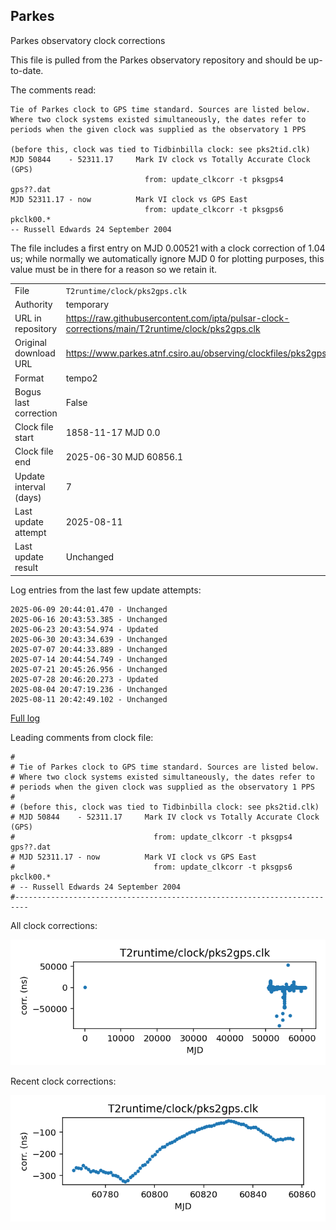 
## Parkes

Parkes observatory clock corrections

This file is pulled from the Parkes observatory repository and should 
be up-to-date.

The comments read:

    Tie of Parkes clock to GPS time standard. Sources are listed below.
    Where two clock systems existed simultaneously, the dates refer to
    periods when the given clock was supplied as the observatory 1 PPS

    (before this, clock was tied to Tidbinbilla clock: see pks2tid.clk)
    MJD 50844    - 52311.17     Mark IV clock vs Totally Accurate Clock (GPS)
                                  from: update_clkcorr -t pksgps4 gps??.dat
    MJD 52311.17 - now          Mark VI clock vs GPS East
                                  from: update_clkcorr -t pksgps6 pkclk00.*
    -- Russell Edwards 24 September 2004

The file includes a first entry on MJD 0.00521 with a clock
correction of 1.04 us; while normally we automatically ignore MJD 0
for plotting purposes, this value must be in there for a reason so
we retain it.

|     |     |
|:--- |:--- |
| File | `T2runtime/clock/pks2gps.clk` |
| Authority | temporary |
| URL in repository | <https://raw.githubusercontent.com/ipta/pulsar-clock-corrections/main/T2runtime/clock/pks2gps.clk> |
| Original download URL | <https://www.parkes.atnf.csiro.au/observing/clockfiles/pks2gps.clk.20250701> |
| Format | tempo2 |
| Bogus last correction | False |
| Clock file start | 1858-11-17 MJD 0.0 |
| Clock file end | 2025-06-30 MJD 60856.1 |
| Update interval (days) | 7 |
| Last update attempt | 2025-08-11 |
| Last update result | Unchanged |

Log entries from the last few update attempts:
```
2025-06-09 20:44:01.470 - Unchanged
2025-06-16 20:43:53.385 - Unchanged
2025-06-23 20:43:54.974 - Updated
2025-06-30 20:43:34.639 - Unchanged
2025-07-07 20:44:33.889 - Unchanged
2025-07-14 20:44:54.749 - Unchanged
2025-07-21 20:45:26.956 - Unchanged
2025-07-28 20:46:20.273 - Updated
2025-08-04 20:47:19.236 - Unchanged
2025-08-11 20:42:49.102 - Unchanged
```
[Full log](https://raw.githubusercontent.com/ipta/pulsar-clock-corrections/main/log/T2runtime/clock/pks2gps.clk.log)

Leading comments from clock file:

    #
    # Tie of Parkes clock to GPS time standard. Sources are listed below.
    # Where two clock systems existed simultaneously, the dates refer to
    # periods when the given clock was supplied as the observatory 1 PPS
    #
    # (before this, clock was tied to Tidbinbilla clock: see pks2tid.clk)
    # MJD 50844    - 52311.17     Mark IV clock vs Totally Accurate Clock (GPS)
    #                               from: update_clkcorr -t pksgps4 gps??.dat
    # MJD 52311.17 - now          Mark VI clock vs GPS East
    #                               from: update_clkcorr -t pksgps6 pkclk00.*
    # -- Russell Edwards 24 September 2004
    #-------------------------------------------------------------------------



All clock corrections:

![plot of all clock corrections](pks2gps.clk.png "All corrections")

Recent clock corrections:

![plot of recent clock corrections](pks2gps.clk.short.png "Recent corrections")

